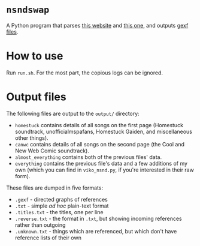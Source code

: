 # `nsndswap`

A Python program that parses [this website](http://xzazupsilon.webs.com/nsnd.html) and [this one](https://wheals.github.io/canwc/nsnd.html), and outputs [gexf files](https://gephi.org/gexf/format/).

# How to use

Run `run.sh`. For the most part, the copious logs can be ignored.

# Output files

The following files are output to the `output/` directory:

- `homestuck` contains details of all songs on the first page (Homestuck soundtrack, unofficialmspafans, Homestuck Gaiden, and miscellaneous other things).
- `canwc` contains details of all songs on the second page (the Cool and New Web Comic soundtrack).
- `almost_everything` contains both of the previous files' data.
- `everything` contains the previous file's data and a few additions of my own (which you can find in `viko_nsnd.py`, if you're interested in their raw form).

These files are dumped in five formats:

- `.gexf` - directed graphs of references
- `.txt` - simple _ad hoc_ plain-text format
- `.titles.txt` - the titles, one per line
- `.reverse.txt` - the format in `.txt`, but showing incoming references rather than outgoing
- `.unknown.txt` - things which are referenced, but which don't have reference lists of their own
